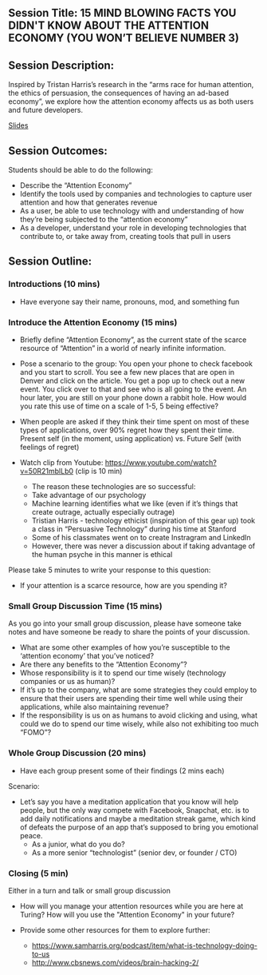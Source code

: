 
 
## Session Title: 15 MIND BLOWING FACTS YOU DIDN'T KNOW ABOUT THE ATTENTION ECONOMY (YOU WON’T BELIEVE NUMBER 3)

## Session Description: 
Inspired by Tristan Harris’s research in the “arms race for human attention, the ethics of persuasion, the consequences of having an ad-based economy”, we explore how the attention economy affects us as both users and future developers. 

[Slides](https://docs.google.com/presentation/d/1eK48HXMCytfk_gRk5odN8Befqzl9Tn2CGIKZm0bYD0M/edit#slide=id.g1c033f9cd5_0_119)

## Session Outcomes:  
Students should be able to do the following:
 
* Describe the “Attention Economy”
* Identify the tools used by companies and technologies to capture user attention and how that generates revenue
* As a user, be able to use technology with and understanding of how they’re being subjected to the “attention economy”
* As a developer, understand your role in developing technologies that contribute to, or take away from, creating tools that pull in users
 
## Session Outline:

### Introductions (10 mins)
 * Have everyone say their name, pronouns, mod, and something fun
 
### Introduce the Attention Economy (15 mins)

  * Briefly define “Attention Economy”, as the current state of the scarce resource of “Attention” in a world of nearly infinite information.
  * Pose a scenario to the group:
   You open your phone to check facebook and you start to scroll.  You see a few new places that are open in Denver and click on the article.  You get a pop up to check out a new event.  You click over to that and see who is all going to the event.  An hour later, you are still on your phone down a rabbit hole.  How would you rate this use of time on a scale of 1-5, 5 being effective? 
  * When people are asked if they think their time spent on most of these types of applications, over 90% regret how they spent their time. Present self (in the moment, using application) vs. Future Self (with feelings of regret)

 * Watch clip from Youtube: https://www.youtube.com/watch?v=50R21mblLb0 (clip is 10 min)

     * The reason these technologies are so successful:
     * Take advantage of our psychology 
     * Machine learning identifies what we like (even if it’s things that create outrage, actually especially outrage) 
     * Tristian Harris - technology ethicist (inspiration of this gear up) took a class in “Persuasive Technology” during his time at Stanford
     * Some of his classmates went on to create Instragram and LinkedIn
     * However, there was never a discussion about if taking advantage of the human psyche in this manner is ethical
 
Please take 5 minutes to write your response to this question: 
   * If your attention is a scarce resource, how are you spending it?
  

### Small Group Discussion Time (15 mins)
As you go into your small group discussion, please have someone take notes and have someone be ready to share the points of your discussion.  
  * What are some other examples of how you’re susceptible to the ‘attention economy’ that you’ve noticed?  
  * Are there any benefits to the “Attention Economy”?
  * Whose responsibility is it to spend our time wisely (technology companies or us as human)? 
  * If it’s up to the company, what are some strategies they could employ to ensure that their users are spending their time well while using their applications, while also maintaining revenue? 
  * If the responsibility is us on as humans to avoid clicking and using, what could we do to spend our time wisely, while also not exhibiting too much “FOMO”? 

### Whole Group Discussion (20 mins)
 * Have each group present some of their findings (2 mins each)
 
 Scenario:
 * Let’s say you have a meditation application that you know will help people, but the only way compete with Facebook, Snapchat, etc. is to add daily notifications and maybe a meditation streak game, which kind of defeats the purpose of an app that’s supposed to bring you emotional peace. 
   * As a junior, what do you do? 
   * As a more senior “technologist” (senior dev, or founder / CTO)
   
### Closing (5 min)
Either in a turn and talk or small group discussion

* How will you manage your attention resources while you are here at Turing?  How will you use the "Attention Economy" in your future?


* Provide some other resources for them to explore further:
  * https://www.samharris.org/podcast/item/what-is-technology-doing-to-us 
  * http://www.cbsnews.com/videos/brain-hacking-2/

 
 
